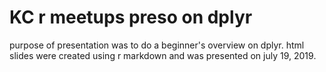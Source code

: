 # KC r meetups preso on dplyr

purpose of presentation was to do a beginner's overview on dplyr. html slides were created using r markdown and was presented on july 19, 2019. 
